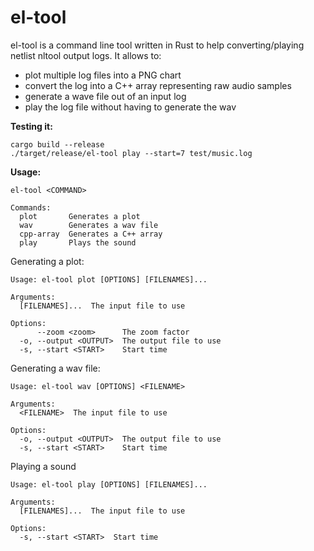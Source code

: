 # el-tool

el-tool is a command line tool written in Rust to help converting/playing netlist nltool output logs.
It allows to:
- plot multiple log files into a PNG chart
- convert the log into a C++ array representing raw audio samples
- generate a wave file out of an input log
- play the log file without having to generate the wav

**Testing it:**

```
cargo build --release
./target/release/el-tool play --start=7 test/music.log
```
**Usage:**

```
el-tool <COMMAND>

Commands:
  plot       Generates a plot
  wav        Generates a wav file
  cpp-array  Generates a C++ array
  play       Plays the sound
```

Generating a plot:

```
Usage: el-tool plot [OPTIONS] [FILENAMES]...

Arguments:
  [FILENAMES]...  The input file to use

Options:
      --zoom <zoom>      The zoom factor
  -o, --output <OUTPUT>  The output file to use
  -s, --start <START>    Start time
```

Generating a wav file:

```
Usage: el-tool wav [OPTIONS] <FILENAME>

Arguments:
  <FILENAME>  The input file to use

Options:
  -o, --output <OUTPUT>  The output file to use
  -s, --start <START>    Start time
```

Playing a sound

```
Usage: el-tool play [OPTIONS] [FILENAMES]...

Arguments:
  [FILENAMES]...  The input file to use

Options:
  -s, --start <START>  Start time
```
